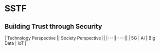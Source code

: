 SSTF
===========================
Building Trust through Security
------------------------------------------------

| Technology Perspective || Society Perspective ||
|---||:---:||
| 5G | AI | BIg Data | IoT |